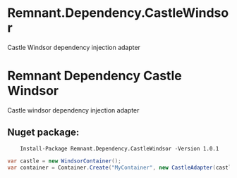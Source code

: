 # Remnant.Dependency.CastleWindsor
Castle Windsor dependency injection adapter

# Remnant Dependency Castle Windsor
Castle windsor dependency injection adapter


## Nuget package:

        Install-Package Remnant.Dependency.CastleWindsor -Version 1.0.1
        
```csharp
var castle = new WindsorContainer();
var container = Container.Create("MyContainer", new CastleAdapter(castle));
```

